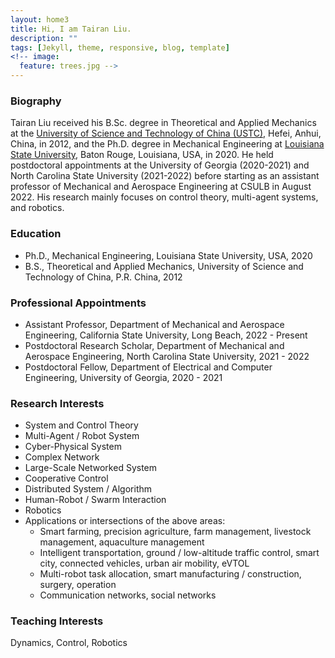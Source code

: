 ```yaml
---
layout: home3
title: Hi, I am Tairan Liu.
description: ""
tags: [Jekyll, theme, responsive, blog, template]
<!-- image:
  feature: trees.jpg -->
---
```


### Biography

Tairan Liu received his B.Sc. degree in Theoretical and Applied Mechanics at the <a href="http://en.ustc.edu.cn/" target="_blank">University of Science and Technology of China (USTC)</a>, Hefei, Anhui, China, in 2012, and the Ph.D. degree in Mechanical Engineering at <a href="https://www.lsu.edu/" target="_blank">Louisiana State University</a>, Baton Rouge, Louisiana, USA, in 2020. He held postdoctoral appointments at the University of Georgia (2020-2021) and North Carolina State University (2021-2022) before starting as an assistant professor of Mechanical and Aerospace Engineering at CSULB in August 2022. His research mainly focuses on control theory, multi-agent systems, and robotics.

<!-- I received my BS degree in Theoretical and Applied Mechanics at the <a href="http://en.ustc.edu.cn/" target="_blank">University of Science and Technology of China (USTC)</a>, and Ph.D. degree in Mechanical Engineering at <a href="https://www.lsu.edu/" target="_blank">Louisiana State University</a>. -->

<!-- <br /> -->
<!-- During my Ph.D. period, I worked at <a href="https://icorelab.github.io" target="_blank">iCORE Lab</a> in the <a href="https://www.lsu.edu/eng/mie/" target="_blank">Department of Mechanical and Industrial Engineering</a> at <a href="https://www.lsu.edu/" target="_blank">Louisiana State University</a>. My dissertation is entitled “Distance-Based Formation Control: Theory, Applications, and Issues” under the guidance of Dr. Marcio de Queiroz. I worked on multi-agent/robot system formation control problems and aerial robotic networks. I proposed new control algorithms with mathematical proofs, built a quadrotor fleet from scratch, developed micro-controller- and computer-based software, and conducted experiments to validate theories. -->

<!-- <br /> -->
<!-- After my Ph.D. graduation, I worked at the <a href="https://www.uga.edu/">University of Georgia</a> (UGA) as a postdoctoral fellow from September 2020 to October 2021. My research at UGA primarily focuses on multi-robot coverage control and path planning, deployment of robots for non-destructive agricultural sensing and measurements, intra-swarm or human-swarm interactions, and multi-agent system autonomy. -->

<!-- <a href="http://cscl.engr.uga.edu/" target="_blank">Dr. Javad Mohammadpour Velni’s lab</a> -->

<!-- <br /> -->
<!-- Currently, I am appointed as a postdoctoral research scholar working at the <a href="https://haosu-robotics.github.io/" target="_blank">Biomechatronics and Intelligent Robotics Lab</a> at <a href="https://www.ncsu.edu/">North Carolina State University</a>. My current research focuses on wearable, soft, and surgical robotics. -->

<!-- <br /> -->
<!-- I am open to tenure-track assistant professor positions. -->

<!-- <br /> -->
### Education   

* Ph.D., Mechanical Engineering, Louisiana State University, USA, 2020
* B.S., Theoretical and Applied Mechanics, University of Science and Technology of China, P.R. China, 2012

### Professional Appointments
* Assistant Professor, Department of Mechanical and Aerospace Engineering, California State University, Long Beach, 2022 - Present
* Postdoctoral Research Scholar, Department of Mechanical and Aerospace Engineering, North Carolina State University, 2021 - 2022
* Postdoctoral Fellow, Department of Electrical and Computer Engineering, University of Georgia, 2020 - 2021

### Research Interests
* System and Control Theory
* Multi-Agent / Robot System
* Cyber-Physical System
* Complex Network
* Large-Scale Networked System
* Cooperative Control
* Distributed System / Algorithm
* Human-Robot / Swarm Interaction
* Robotics
* Applications or intersections of the above areas:
  * Smart farming, precision agriculture, farm management, livestock management, aquaculture management
  * Intelligent transportation, ground / low-altitude traffic control, smart city, connected vehicles, urban air mobility, eVTOL
  * Multi-robot task allocation, smart manufacturing / construction, surgery, operation
  * Communication networks, social networks

### Teaching Interests
Dynamics, Control, Robotics


<!-- <img style="display:block; margin-left: auto; margin-right: auto;" src="Pics/index/ResearchInterest.png" width="480"> -->
